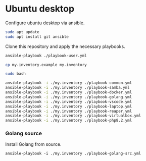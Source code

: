 # Ubuntu desktop

Configure ubuntu desktop via ansible.

```bash
sudo apt update
sudo apt install git ansible
```

Clone this repository and apply the necessary playbooks.

```bash
ansible-playbook ./playbook-user.yml

cp my.inventory.example my.inventory

sudo bash

ansible-playbook -i ./my.inventory ./playbook-common.yml
ansible-playbook -i ./my.inventory ./playbook-samba.yml
ansible-playbook -i ./my.inventory ./playbook-docker.yml
ansible-playbook -i ./my.inventory ./playbook-golang.yml
ansible-playbook -i ./my.inventory ./playbook-vscode.yml
ansible-playbook -i ./my.inventory ./playbook-laptop.yml
ansible-playbook -i ./my.inventory ./playbook-reaper.yml
ansible-playbook -i ./my.inventory ./playbook-virtualbox.yml
ansible-playbook -i ./my.inventory ./playbook-php8.2.yml
```

### Golang source

Install Golang from source.

```
ansible-playbook -i ./my.inventory ./playbook-golang-src.yml
```
